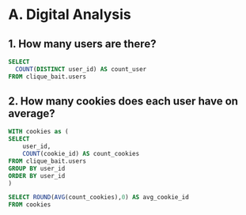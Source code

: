 # A. Digital Analysis
## 1. How many users are there?
```sql
SELECT 
  COUNT(DISTINCT user_id) AS count_user
FROM clique_bait.users
```

## 2. How many cookies does each user have on average?
```sql
WITH cookies as (
SELECT 
	user_id,
	COUNT(cookie_id) AS count_cookies
FROM clique_bait.users
GROUP BY user_id
ORDER BY user_id
)

SELECT ROUND(AVG(count_cookies),0) AS avg_cookie_id
FROM cookies
```